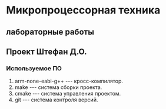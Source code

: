 # Микропроцессорная техника
## лабораторные работы
## Проект Штефан Д.О.

### Используемое ПО
1. arm-none-eabi-g++ --- кросс-компилятор.
1. make --- система сборки проекта.
1. cmake --- система управления проектом.
1. git --- система контроля версий.
